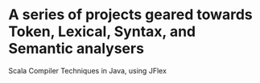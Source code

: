 # A series of projects geared towards Token, Lexical, Syntax, and Semantic analysers
Scala Compiler Techniques in Java, using JFlex
